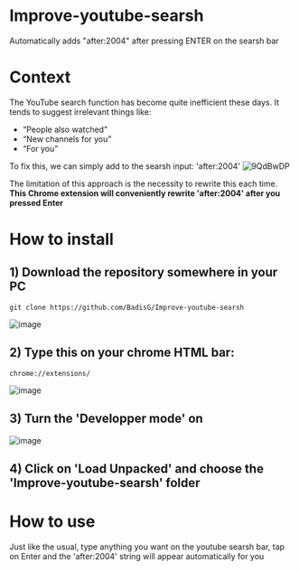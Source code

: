 # Improve-youtube-searsh
Automatically adds "after:2004" after pressing ENTER on the searsh bar

# Context

The YouTube search function has become quite inefficient these days. It tends to suggest irrelevant things like:
- “People also watched”
- “New channels for you”
- “For you”

To fix this, we can simply add to the searsh input: 'after:2004'
![9QdBwDP](https://github.com/BadisG/Improve-youtube-searsh/assets/110173477/d8c0c36d-13c4-41dc-a0f4-a883ab6b786a)

The limitation of this approach is the necessity to rewrite this each time.   
**This Chrome extension will conveniently rewrite 'after:2004' after you pressed Enter**

# How to install

## 1) Download the repository somewhere in your PC
```git clone https://github.com/BadisG/Improve-youtube-searsh```

![image](https://github.com/BadisG/Improve-youtube-searsh/assets/110173477/0975b48a-d18e-42fb-844a-4bbb772e7a94)


## 2) Type this on your chrome HTML bar:
```chrome://extensions/```

![image](https://github.com/BadisG/Improve-youtube-searsh/assets/110173477/9dce63cf-8d8c-49e3-94b4-ce091546a468)

## 3) Turn the 'Developper mode' on
![image](https://github.com/BadisG/Improve-youtube-searsh/assets/110173477/57a4fcfd-484e-4da5-b4a2-852bb5739bc5)

## 4) Click on 'Load Unpacked' and choose the 'Improve-youtube-searsh' folder

# How to use

Just like the usual, type anything you want on the youtube searsh bar, tap on Enter and the 'after:2004' string will appear automatically for you

